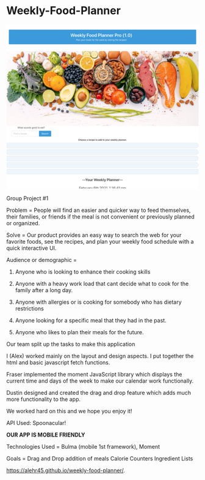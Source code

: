 # Weekly-Food-Planner


![Alt text](/screenshot.png?raw=true "Optional Title")

Group Project #1


Problem  = People will find an easier and quicker way to feed themselves, their families, or friends if the meal is not convenient or previously planned or organized.

Solve =  Our product provides an easy way to search the web for your favorite foods, see the recipes, and plan your weekly food schedule with a quick interactive UI.


Audience or demographic = 

1. Anyone who is looking to enhance their cooking skills

2. Anyone with a heavy work load that cant decide what to cook for the family after a long day.

3. Anyone with allergies or is cooking for somebody who has dietary restrictions

4. Anyone looking for a specific meal that they had in the past.

5. Anyone who likes to plan their meals for the future.

Our team split up the tasks to make this application

I (Alex) worked mainly on the layout and design aspects. I put together the html and basic javascript fetch functions.

Fraser implemented the moment JavaScript library which displays the current time and days of the week to make our calendar work functionally.

Dustin designed and created the drag and drop feature which adds much more functionality to the app.

We worked hard on this and we hope you enjoy it!


API Used: Spoonacular!

**OUR APP IS MOBILE FRIENDLY**

Technologies Used = 
Bulma (mobile 1st framework), 
Moment

Goals = 
Drag and Drop addition of meals
Calorie Counters
Ingredient Lists


https://alehr45.github.io/weekly-food-planner/.

